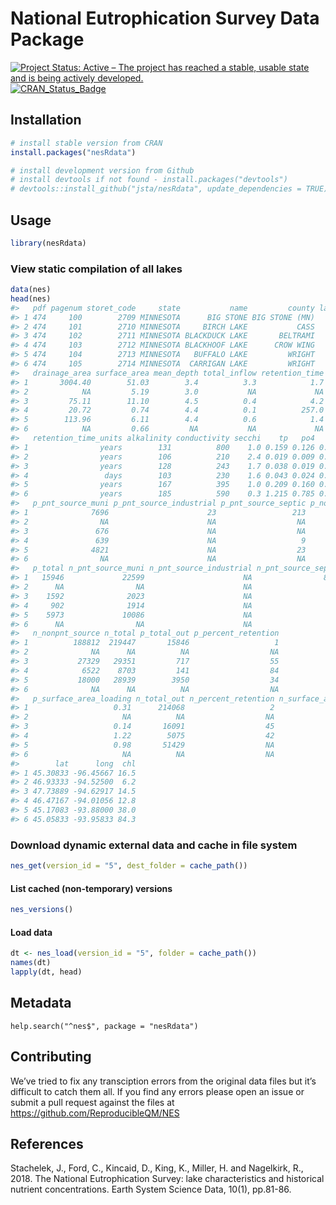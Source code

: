 
<!-- README.md is generated from README.Rmd. Please edit that file -->

# National Eutrophication Survey Data Package

[![Project Status: Active – The project has reached a stable, usable
state and is being actively
developed.](http://www.repostatus.org/badges/latest/active.svg)](http://www.repostatus.org/#active)
[![CRAN\_Status\_Badge](http://www.r-pkg.org/badges/version/nesRdata)](https://cran.r-project.org/package=nesRdata)

## Installation

``` r
# install stable version from CRAN
install.packages("nesRdata")

# install development version from Github
# install devtools if not found - install.packages("devtools")
# devtools::install_github("jsta/nesRdata", update_dependencies = TRUE)
```

## Usage

``` r
library(nesRdata)
```

### View static compilation of all lakes

``` r
data(nes)
head(nes)
#>   pdf pagenum storet_code     state           name         county lake_type
#> 1 474     100        2709 MINNESOTA      BIG STONE BIG STONE (MN)   NATURAL
#> 2 474     101        2710 MINNESOTA     BIRCH LAKE           CASS   NATURAL
#> 3 474     102        2711 MINNESOTA BLACKDUCK LAKE       BELTRAMI   NATURAL
#> 4 474     103        2712 MINNESOTA BLACKHOOF LAKE      CROW WING   NATURAL
#> 5 474     104        2713 MINNESOTA   BUFFALO LAKE         WRIGHT   NATURAL
#> 6 474     105        2714 MINNESOTA  CARRIGAN LAKE         WRIGHT   NATURAL
#>   drainage_area surface_area mean_depth total_inflow retention_time
#> 1       3004.40        51.03        3.4          3.3            1.7
#> 2            NA         5.19        3.0           NA             NA
#> 3         75.11        11.10        4.5          0.4            4.2
#> 4         20.72         0.74        4.4          0.1          257.0
#> 5        113.96         6.11        4.4          0.6            1.4
#> 6            NA         0.66         NA           NA             NA
#>   retention_time_units alkalinity conductivity secchi    tp   po4   tin tn
#> 1                years        131          800    1.0 0.159 0.126 0.335 NA
#> 2                years        106          210    2.4 0.019 0.009 0.090 NA
#> 3                years        128          243    1.7 0.038 0.019 0.195 NA
#> 4                 days        103          230    1.6 0.043 0.024 0.185 NA
#> 5                years        167          395    1.0 0.209 0.160 0.795 NA
#> 6                years        185          590    0.3 1.215 0.785 0.290 NA
#>   p_pnt_source_muni p_pnt_source_industrial p_pnt_source_septic p_nonpnt_source
#> 1              7696                      23                 213            8014
#> 2                NA                      NA                  NA              NA
#> 3               676                      NA                  NA             916
#> 4               639                      NA                   9             254
#> 5              4821                      NA                  23            1129
#> 6                NA                      NA                  NA              NA
#>   p_total n_pnt_source_muni n_pnt_source_industrial n_pnt_source_septic
#> 1   15946             22599                      NA                8036
#> 2      NA                NA                      NA                  NA
#> 3    1592              2023                      NA                  NA
#> 4     902              1914                      NA                 268
#> 5    5973             10086                      NA                 853
#> 6      NA                NA                      NA                  NA
#>   n_nonpnt_source n_total p_total_out p_percent_retention
#> 1          188812  219447       15846                   1
#> 2              NA      NA          NA                  NA
#> 3           27329   29351         717                  55
#> 4            6522    8703         141                  84
#> 5           18000   28939        3950                  34
#> 6              NA      NA          NA                  NA
#>   p_surface_area_loading n_total_out n_percent_retention n_surface_area_loading
#> 1                   0.31      214068                   2                    4.3
#> 2                     NA          NA                  NA                     NA
#> 3                   0.14       16091                  45                    2.6
#> 4                   1.22        5075                  42                   11.8
#> 5                   0.98       51429                  NA                    4.7
#> 6                     NA          NA                  NA                     NA
#>        lat      long  chl
#> 1 45.30833 -96.45667 16.5
#> 2 46.93333 -94.52500  6.2
#> 3 47.73889 -94.62917 14.5
#> 4 46.47167 -94.01056 12.8
#> 5 45.17083 -93.88000 38.0
#> 6 45.05833 -93.95833 84.3
```

### Download dynamic external data and cache in file system

``` r
nes_get(version_id = "5", dest_folder = cache_path())
```

#### List cached (non-temporary) versions

``` r
nes_versions()
```

#### Load data

``` r
dt <- nes_load(version_id = "5", folder = cache_path())
names(dt)
lapply(dt, head)
```

## Metadata

`help.search("^nes$", package = "nesRdata")`

## Contributing

We’ve tried to fix any transciption errors from the original data files
but it’s difficult to catch them all. If you find any errors please open
an issue or submit a pull request against the files at
<https://github.com/ReproducibleQM/NES>

## References

Stachelek, J., Ford, C., Kincaid, D., King, K., Miller, H. and
Nagelkirk, R., 2018. The National Eutrophication Survey: lake
characteristics and historical nutrient concentrations. Earth System
Science Data, 10(1), pp.81-86.
